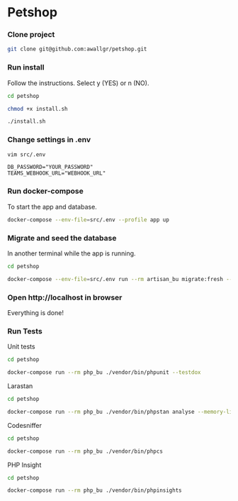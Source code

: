 # Petshop


### Clone project

```bash
git clone git@github.com:awallgr/petshop.git
```

### Run install

Follow the instructions. Select y (YES) or n (NO).

```bash
cd petshop

chmod +x install.sh

./install.sh
```

### Change settings in .env

```bash
vim src/.env
```

```env
DB_PASSWORD="YOUR_PASSWORD"
TEAMS_WEBHOOK_URL="WEBHOOK_URL"
```

### Run docker-compose

To start the app and database.

```bash
docker-compose --env-file=src/.env --profile app up
```

### Migrate and seed the database

In another terminal while the app is running.

```bash
cd petshop 

docker-compose --env-file=src/.env run --rm artisan_bu migrate:fresh --seed
```

### Open http://localhost in browser

Everything is done!


### Run Tests

Unit tests

```bash
cd petshop

docker-compose run --rm php_bu ./vendor/bin/phpunit --testdox
```

Larastan

```bash
cd petshop

docker-compose run --rm php_bu ./vendor/bin/phpstan analyse --memory-limit=2G
```

Codesniffer

```bash
cd petshop

docker-compose run --rm php_bu ./vendor/bin/phpcs
```

PHP Insight

```bash
cd petshop

docker-compose run --rm php_bu ./vendor/bin/phpinsights
```
